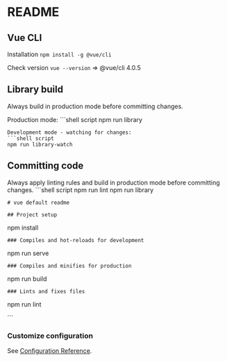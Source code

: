 # README

## Vue CLI

Installation `npm install -g @vue/cli`

Check version `vue --version` =&gt; @vue/cli 4.0.5

## Library build

Always build in production mode before committing changes.

Production mode: \`\`\`shell script npm run library

```text
Development mode - watching for changes:
```shell script
npm run library-watch
```

## Committing code

Always apply linting rules and build in production mode before committing changes. \`\`\`shell script npm run lint npm run library

```text
# vue default readme

## Project setup
```

npm install

```text
### Compiles and hot-reloads for development
```

npm run serve

```text
### Compiles and minifies for production
```

npm run build

```text
### Lints and fixes files
```

npm run lint

\`\`\`

### Customize configuration

See [Configuration Reference](https://cli.vuejs.org/config/).


